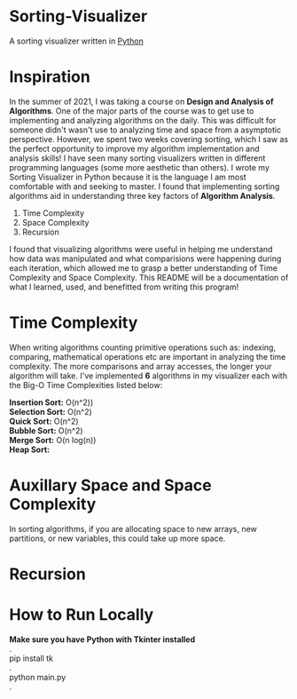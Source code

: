# Sorting-Visualizer
A sorting visualizer written in [Python](https://docs.python.org/3/)


# Inspiration
In the summer of 2021, I was taking a course on **Design and Analysis of Algorithms**. One of the major parts of the course was to get use to implementing and analyzing algorithms on the daily. This was difficult for someone didn't wasn't use to analyzing time and space from a asymptotic perspective. However, we spent two weeks covering sorting, which I saw as the perfect opportunity to improve my algorithm implementation and analysis skills! I have seen many sorting visualizers written in different programming languages (some more aesthetic than others). I wrote my Sorting Visualizer in Python because it is the language I am most comfortable with and seeking to master. I found that implementing sorting algorithms aid in understanding three key factors of **Algorithm Analysis**.<br /> 
1. Time Complexity<br />
2. Space Complexity<br />
3. Recursion<br />

I found that visualizing algorithms were useful in helping me understand how data was manipulated and what comparisions were happening during each iteration, which allowed me to grasp a better understanding of Time Complexity and Space Complexity. This README will be a documentation of what I learned, used, and benefitted from writing this program!

# Time Complexity
When writing algorithms counting primitive operations such as: indexing, comparing, mathematical operations etc are important in analyzing the time complexity. The more comparisons and array accesses, the longer your algorithm will take. I've implemented **6** algorithms in my visualizer each with the Big-O Time Complexities listed below:<br />

**Insertion Sort:** O(n^2))<br /> 
**Selection Sort:** O(n^2)<br /> 
**Quick Sort:** O(n^2)<br /> 
**Bubble Sort:** O(n^2) <br /> 
**Merge Sort:** O(n log(n)) <br /> 
**Heap Sort:** <br /> 

# Auxillary Space and Space Complexity
In sorting algorithms, if you are allocating space to new arrays, new partitions, or new variables, this could take up more space.

# Recursion


# How to Run Locally
**Make sure you have Python with Tkinter installed**<br />
.<br />
pip install tk<br />
.<br />
python main.py<br />
.<br />
